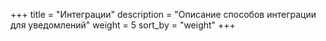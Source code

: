 +++
title = "Интеграции"
description = "Описание способов интеграции для уведомлений"
weight = 5
sort_by = "weight"
+++
